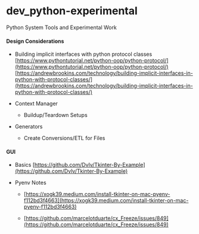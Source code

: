 # dev_python-experimental
Python System Tools and Experimental Work

#### Design Considerations
- Building implicit interfaces with python protocol classes
  [https://www.pythontutorial.net/python-oop/python-protocol/](https://www.pythontutorial.net/python-oop/python-protocol/) <br/>
  [https://andrewbrookins.com/technology/building-implicit-interfaces-in-python-with-protocol-classes/](https://andrewbrookins.com/technology/building-implicit-interfaces-in-python-with-protocol-classes/) <br/>

- Context Manager
  - Buildup/Teardown Setups

- Generators
  - Create Conversions/ETL for Files

#### GUI
- Basics
  [https://github.com/Dvlv/Tkinter-By-Example](https://github.com/Dvlv/Tkinter-By-Example) <br/>

- Pyenv Notes
  - [https://xogk39.medium.com/install-tkinter-on-mac-pyenv-f112bd3f4663](https://xogk39.medium.com/install-tkinter-on-mac-pyenv-f112bd3f4663) <br/> 
  
  - [https://github.com/marcelotduarte/cx_Freeze/issues/849](https://github.com/marcelotduarte/cx_Freeze/issues/849) <br/>
 
